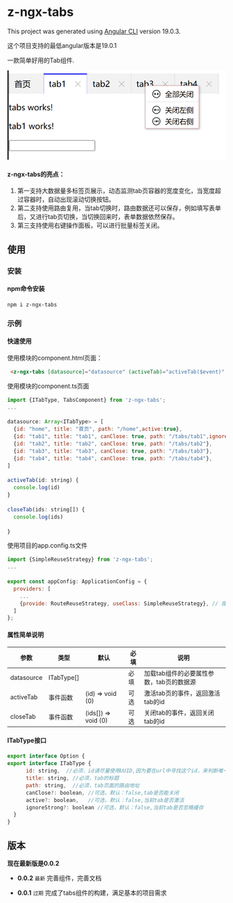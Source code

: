 # z-ngx-tabs

This project was generated using [Angular CLI](https://github.com/angular/angular-cli) version 19.0.3.

这个项目支持的最低angular版本是19.0.1

一款简单好用的Tab组件.

![img.png](img.png)

#### **z-ngx-tabs的亮点：**
1. 第一支持大数据量多标签页展示，动态监测tab页容器的宽度变化，当宽度超过容器时，自动出现滚动切换按钮。
2. 第二支持使用路由复用，当tab切换时，路由数据还可以保存，例如填写表单后，又进行tab页切换，当切换回来时，表单数据依然保存。
3. 第三支持使用右键操作面板，可以进行批量标签关闭。

## 使用

### **安装**

#### **npm命令安装**

```shell
npm i z-ngx-tabs
```


### **示例**

#### **快速使用**
使用模块的component.html页面：
```html
 <z-ngx-tabs [datasource]="datasource" (activeTab)="activeTab($event)" (closeTab)="closeTab($event)" ></z-ngx-tabs>
```
使用模块的component.ts页面
```javascript
import {ITabType, TabsComponent} from 'z-ngx-tabs';
...

datasource: Array<ITabType> = [
  {id: "home", title: "首页", path: "/home",active:true},
  {id: "tab1", title: "tab1", canClose: true, path: "/tabs/tab1",ignoreStrong:true},
  {id: "tab2", title: "tab2", canClose: true, path: "/tabs/tab2"},
  {id: "tab3", title: "tab3", canClose: true, path: "/tabs/tab3"},
  {id: "tab4", title: "tab4", canClose: true, path: "/tabs/tab4"},
]

activeTab(id: string) {
  console.log(id)
}

closeTab(ids: string[]) {
  console.log(ids)

}
```
使用项目的app.config.ts文件
```javascript
import {SimpleReuseStrategy} from 'z-ngx-tabs';
...

export const appConfig: ApplicationConfig = {
  providers: [
    ...
    {provide: RouteReuseStrategy, useClass: SimpleReuseStrategy}, // 提供z-ngx-tabs提供的路由复用策略
  ]
};
```


#### 属性简单说明
| 参数     | 类型         | 默认                  | 必填 | 说明                      |
|--------|------------|---------------------|----|-------------------------|
| datasource   | ITabType[] |                     | 必填 | 加载tab组件的必要属性参数，tab页的数据源 |
| activeTab | 事件函数       | (id) => void (0)        | 可选 | 激活tab页的事件，返回激活tab的id    |
| closeTab  | 事件函数       | (ids[]) => void (0) | 可选 | 关闭tab的事件，返回关闭tab的id     |

#### ITabType接口
```javascript
export interface Option {
export interface ITabType {
      id: string,  //必须，id请尽量使用UUID,因为要在url中寻找这个id，来判断唯一性
      title: string, //必须，tab的标题
      path: string,  //必须，tab页面的路由地址
      canClose?: boolean, //可选，默认：false,tab是否能关闭
      active?: boolean,   //可选，默认：false,当前tab是否激活
      ignoreStrong?: boolean //可选，默认：false,当前tab是否忽略缓存
  }
}
```
## 版本
**现在最新版是0.0.2**

- **0.0.2** `最新`
  完善组件，完善文档

- **0.0.1** `过期`
  完成了tabs组件的构建，满足基本的项目需求
